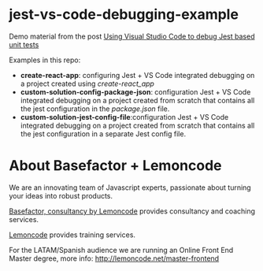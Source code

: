 # jest-vs-code-debugging-example

Demo material from the post [Using Visual Studio Code to debug Jest based unit tests](https://www.basefactor.com/using-visual-studio-code-to-debug-jest-based-unit-tests)

Examples in this repo:
  - **create-react-app**: configuring Jest + VS Code integrated debugging on a project created using _create-react_app_
  - **custom-solution-config-package-json**: configuration Jest + VS Code integrated debugging on a project created from scratch
  that contains all the jest configuration in the _package.json_ file.
  - **custom-solution-jest-config-file**:configuration Jest + VS Code integrated debugging on a project created from scratch
  that contains all the jest configuration in a separate Jest config file.
  
# About Basefactor + Lemoncode

We are an innovating team of Javascript experts, passionate about turning your ideas into robust products.

[Basefactor, consultancy by Lemoncode](http://www.basefactor.com) provides consultancy and coaching services.

[Lemoncode](http://lemoncode.net/services/en/#en-home) provides training services.

For the LATAM/Spanish audience we are running an Online Front End Master degree, more info: http://lemoncode.net/master-frontend
